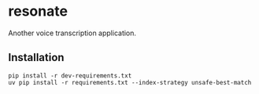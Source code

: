 # resonate

Another voice transcription application.

## Installation

```
pip install -r dev-requirements.txt
uv pip install -r requirements.txt --index-strategy unsafe-best-match
```